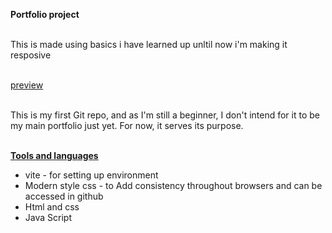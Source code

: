 <b>Portfolio project</b> <br> <br>

This is made using basics i have learned up unltil now i'm making it resposive <br><br>

<a href="https://portfolio-wheat-beta-50.vercel.app/">preview</a> <br><br>

This is my first Git repo, and as I'm still a beginner, I don't intend for it to be my main portfolio just yet. For now, it serves its purpose.<br><br>


<u><b>Tools and languages </u> </b> <ul>
                      <li> vite - for setting up environment </li>
                      <li> Modern style css - to Add consistency throughout browsers and can be accessed in github</li>
                      <li>Html and css</li>
                      <li>Java Script </li>
                      </ul>
